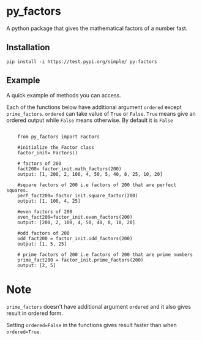 # py_factors
A python package that gives the mathematical factors of a number fast.

## Installation
`pip install -i https://test.pypi.org/simple/ py-factors`

## Example
A quick example of methods you can access. 

Each of the functions below have additional argument `ordered` except `prime_factors`. `ordered` can take value of `True` or `False`. `True` means give an ordered output while `False` means otherwise. By default it is `False`

``` 
   
    from py_factors import Factors

    #initialize the Factor class
    factor_init= Factors()

    # factors of 200
    fact200= factor_init.math_factors(200)
    output: [1, 200, 2, 100, 4, 50, 5, 40, 8, 25, 10, 20]
   
    #square factors of 200 i.e factors of 200 that are perfect squares.
    perf_fact200= factor_init.square_factor(200)
    output: [1, 100, 4, 25]

    #even factors of 200
    even_fact200=factor_init.even_factors(200)
    output: [200, 2, 100, 4, 50, 40, 8, 10, 20]

    #odd factors of 200
    odd_fact200 = factor_init.odd_factors(200)
    output: [1, 5, 25]

    # prime factors of 200 i.e factors of 200 that are prime numbers
    prime_fact200 = factor_init.prime_factors(200)
    output: [2, 5]   

```

# Note
`prime_factors` doesn't have additional argument `ordered` and it also gives result in ordered form.
 
Setting `ordered=False` in the functions gives result faster than when `ordered=True`.


